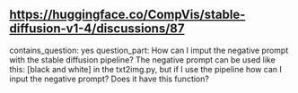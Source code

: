## https://huggingface.co/CompVis/stable-diffusion-v1-4/discussions/87

contains_question: yes
question_part: How can I imput the negative prompt with the stable diffusion pipeline? The negative prompt can be used like this: [black and white] in the txt2img.py, but if I use the pipeline how can I input the negative prompt? Does it have this function?